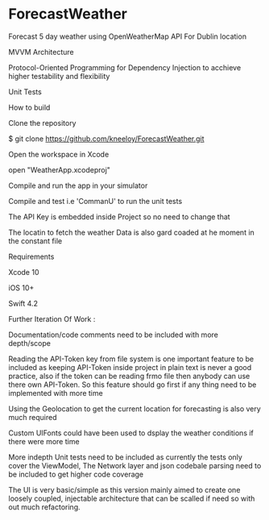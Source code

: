 # ForecastWeather
Forecast 5 day weather using OpenWeatherMap API For Dublin location

MVVM  Architecture

Protocol-Oriented Programming for Dependency Injection to acchieve higher testability and flexibility

Unit Tests

How to build

Clone the repository

$ git clone https://github.com/kneeloy/ForecastWeather.git

Open the workspace in Xcode

open "WeatherApp.xcodeproj"

Compile and run the app in your simulator

Compile and test i.e 'CommanU' to run the unit tests

The API Key is embedded inside Project so no need to change that

The locatin to fetch the weather Data is also gard coaded at he moment in the constant file

Requirements

Xcode 10

iOS 10+

Swift 4.2


Further Iteration Of Work :

Documentation/code comments need to be included with more depth/scope

Reading the API-Token key from file system is one important feature to be included as keeping API-Token inside project in plain text is never a good practice, also if the token can be reading frmo file then anybody can use there own API-Token. So this feature should go first if any thing need to be implemented with more time

Using the Geolocation to get the current location for forecasting is also very much required

Custom UIFonts could have been used to dsplay the weather conditions if there were more time

More indepth Unit tests need to  be included as currently the tests only cover the ViewModel, The Network layer and json codebale parsing need to be included to get higher code coverage

The UI is very basic/simple as this version mainly aimed to create one loosely coupled, injectable architecture that can be scalled if need so with out much refactoring.


